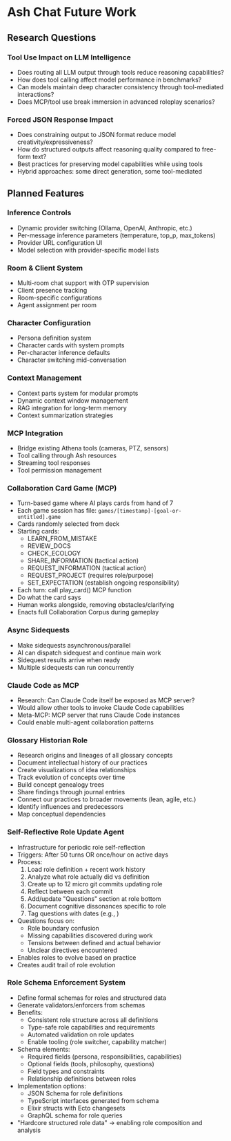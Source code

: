 # Ash Chat Future Work

## Research Questions

### Tool Use Impact on LLM Intelligence
- Does routing all LLM output through tools reduce reasoning capabilities?
- How does tool calling affect model performance in benchmarks?
- Can models maintain deep character consistency through tool-mediated interactions?
- Does MCP/tool use break immersion in advanced roleplay scenarios?

### Forced JSON Response Impact
- Does constraining output to JSON format reduce model creativity/expressiveness?
- How do structured outputs affect reasoning quality compared to free-form text?
- Best practices for preserving model capabilities while using tools
- Hybrid approaches: some direct generation, some tool-mediated

## Planned Features

### Inference Controls
- Dynamic provider switching (Ollama, OpenAI, Anthropic, etc.)
- Per-message inference parameters (temperature, top_p, max_tokens)
- Provider URL configuration UI
- Model selection with provider-specific model lists

### Room & Client System
- Multi-room chat support with OTP supervision
- Client presence tracking
- Room-specific configurations
- Agent assignment per room

### Character Configuration
- Persona definition system
- Character cards with system prompts
- Per-character inference defaults
- Character switching mid-conversation

### Context Management
- Context parts system for modular prompts
- Dynamic context window management
- RAG integration for long-term memory
- Context summarization strategies

### MCP Integration
- Bridge existing Athena tools (cameras, PTZ, sensors)
- Tool calling through Ash resources
- Streaming tool responses
- Tool permission management

### Collaboration Card Game (MCP)
- Turn-based game where AI plays cards from hand of 7
- Each game session has file: `games/[timestamp]-[goal-or-untitled].game`
- Cards randomly selected from deck
- Starting cards:
  - LEARN_FROM_MISTAKE
  - REVIEW_DOCS  
  - CHECK_ECOLOGY
  - SHARE_INFORMATION (tactical action)
  - REQUEST_INFORMATION (tactical action)
  - REQUEST_PROJECT (requires role/purpose)
  - SET_EXPECTATION (establish ongoing responsibility)
- Each turn: call play_card() MCP function
- Do what the card says
- Human works alongside, removing obstacles/clarifying
- Enacts full Collaboration Corpus during gameplay

### Async Sidequests
- Make sidequests asynchronous/parallel
- AI can dispatch sidequest and continue main work
- Sidequest results arrive when ready
- Multiple sidequests can run concurrently

### Claude Code as MCP
- Research: Can Claude Code itself be exposed as MCP server?
- Would allow other tools to invoke Claude Code capabilities
- Meta-MCP: MCP server that runs Claude Code instances
- Could enable multi-agent collaboration patterns

### Glossary Historian Role
- Research origins and lineages of all glossary concepts
- Document intellectual history of our practices
- Create visualizations of idea relationships
- Track evolution of concepts over time
- Build concept genealogy trees
- Share findings through journal entries
- Connect our practices to broader movements (lean, agile, etc.)
- Identify influences and predecessors
- Map conceptual dependencies

### Self-Reflective Role Update Agent
- Infrastructure for periodic role self-reflection
- Triggers: After 50 turns OR once/hour on active days
- Process:
  1. Load role definition + recent work history
  2. Analyze what role actually did vs definition
  3. Create up to 12 micro git commits updating role
  4. Reflect between each commit
  5. Add/update "Questions" section at role bottom
  6. Document cognitive dissonances specific to role
  7. Tag questions with dates (e.g., <!-- 2025-06-11 -->)
- Questions focus on:
  - Role boundary confusion
  - Missing capabilities discovered during work
  - Tensions between defined and actual behavior
  - Unclear directives encountered
- Enables roles to evolve based on practice
- Creates audit trail of role evolution

### Role Schema Enforcement System
- Define formal schemas for roles and structured data
- Generate validators/enforcers from schemas
- Benefits:
  - Consistent role structure across all definitions
  - Type-safe role capabilities and requirements
  - Automated validation on role updates
  - Enable tooling (role switcher, capability matcher)
- Schema elements:
  - Required fields (persona, responsibilities, capabilities)
  - Optional fields (tools, philosophy, questions)
  - Field types and constraints
  - Relationship definitions between roles
- Implementation options:
  - JSON Schema for role definitions
  - TypeScript interfaces generated from schema
  - Elixir structs with Ecto changesets
  - GraphQL schema for role queries
- "Hardcore structured role data" → enabling role composition and analysis